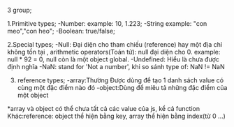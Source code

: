 3 group;

1.Primitive types;
-Number: example: 10, 1.223;
-String example: "con meo","con heo";
-Boolean: true/false;

2.Special types;
-Null: Đại diện cho tham chiếu (reference) hay một địa chỉ không tồn tại , arithmetic operators(Toán tử): null đại diện cho 0. example: null * 92 = 0, null còn là một object global.
-Undefined: Hiểu là chưa được định nghĩa
-NaN: stand for 'Not a number', khi so sánh type of: NaN != NaN

3. reference types;
-array:Thường Được dùng để tạo 1 danh sách value có cùng một đặc điểm nào đó
-object:Dùng để miêu tả những đặc điểm của một object

*array và object có thể chưa tất cả các value của js, kể cả function
Khác:reference: object thể hiện bằng key, array thể hiện bằng index(từ 0 ...)
